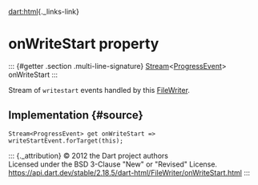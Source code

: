 [dart:html](../../dart-html/dart-html-library){._links-link}

onWriteStart property
=====================

::: {#getter .section .multi-line-signature}
[Stream](../../dart-async/stream-class)\<[ProgressEvent](../progressevent-class)\>
onWriteStart
:::

Stream of `writestart` events handled by this
[FileWriter](../filewriter-class).

Implementation {#source}
--------------

``` {.language-dart data-language="dart"}
Stream<ProgressEvent> get onWriteStart => writeStartEvent.forTarget(this);
```

::: {._attribution}
© 2012 the Dart project authors\
Licensed under the BSD 3-Clause \"New\" or \"Revised\" License.\
<https://api.dart.dev/stable/2.18.5/dart-html/FileWriter/onWriteStart.html>
:::
